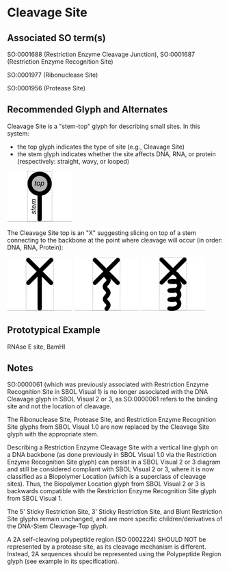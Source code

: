 # Cleavage Site

## Associated SO term(s)
SO:0001688 (Restriction Enzyme Cleavage Junction), SO:0001687 (Restriction Enzyme Recognition Site)

SO:0001977 (Ribonuclease Site)

SO:0001956 (Protease Site)

## Recommended Glyph and Alternates
Cleavage Site is a "stem-top" glyph for describing small sites. In this system:

- the top glyph indicates the type of site (e.g., Cleavage Site)
- the stem glyph indicates whether the site affects DNA, RNA, or protein (respectively: straight, wavy, or looped)

![glyph specification](stem-top-specification.png)

The Cleavage Site top is an "X" suggesting slicing on top of a stem connecting to the backbone at the point where cleavage will occur (in order: DNA, RNA, Protein):

![glyph specification](nuclease-site-specification.png)
![glyph specification](ribonuclease-site-specification.png)
![glyph specification](protease-site-specification.png)

## Prototypical Example

RNAse E site, BamHI

## Notes
SO:0000061 (which was previously associated with Restriction Enzyme Recognition Site in SBOL Visual 1) is no longer associated with the DNA Cleavage glyph in SBOL Visual 2 or 3, as SO:0000061 refers to the binding site and not the location of cleavage.

The Ribonuclease Site, Protease Site, and Restriction Enzyme Recognition Site glyphs from SBOL Visual 1.0 are now replaced by the Cleavage Site glyph with the appropriate stem.

Describing a Restriction Enzyme Cleavage Site with a vertical line glyph on a DNA backbone (as done previously in SBOL Visual 1.0 via the Restriction Enzyme Recognition Site glyph) can persist in a SBOL Visual 2 or 3 diagram and still be considered compliant with SBOL Visual 2 or 3, where it is now classified as a Biopolymer Location (which is a superclass of cleavage sites). Thus, the Biopolymer Location glyph from SBOL Visual 2 or 3 is backwards compatible with the Restriction Enzyme Recognition Site glyph from SBOL Visual 1.

The 5' Sticky Restriction Site, 3' Sticky Restriction Site, and Blunt Restriction Site glyphs remain unchanged, and are more specific children/derivatives of the DNA-Stem Cleavage-Top glyph.

A 2A self-cleaving polypeptide region (SO:0002224) SHOULD NOT be represented by a protease site, as its cleavage mechanism is different. Instead, 2A sequences should be represented using the Polypeptide Region glyph (see example in its specification).

